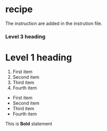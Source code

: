 # recipe

The instruction are added in the instrution file.


### Level 3 heading


# Level 1 heading


1. First item
2. Second item
3. Third item
4. Fourth item



- First item
- Second item
- Third item
- Fourth item


This is **Bold** statement

```python

```
